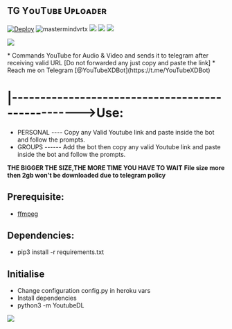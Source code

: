 ##  TG YᴏᴜTᴜʙᴇ Uᴘʟᴏᴀᴅᴇʀ 
[![Deploy](https://www.herokucdn.com/deploy/button.svg)](https://heroku.com/deploy?template=https://github.com/MRK-YT/Youtube-Bot)
<img align="centre" src="https://img.shields.io/badge/Made%20for-VSCode-1f425f.svg" alt="mastermindvrtx"/>
<img align="centre" src="http://ForTheBadge.com/images/badges/made-with-python.svg" />
<img align="centre" src="https://img.shields.io/badge/Arch_Linux-1793D1?style=for-the-badge&logo=arch-linux&logoColor=white"/> 
<img aligh="centre" src="https://img.shields.io/badge/Maintained%3F-yes-green.svg"/>

<p align="centre">
  <img src="https://telegra.ph/file/a39031e5335bd85394733.jpg">
</p>
* Commands YouTube for Audio & Video and sends it to telegram after receiving valid URL [Do not forwarded any just copy and paste the link]
* Reach me on Telegram [@YouTubeXDBot](https://t.me/YouTubeXDBot)

# |-------------------------------------------------->Use: 
* PERSONAL ---- Copy any Valid Youtube link and paste inside the bot and follow the prompts.
* GROUPS ------ Add the bot then copy any valid Youtube link and paste inside the bot and follow the prompts.

**THE BIGGER THE SIZE,THE MORE TIME YOU HAVE TO WAIT**
**File size more then 2gb won't be downloaded due to telegram policy**

## Prerequisite: 
* [ffmpeg](https://github.com/mastermindvrtx/heroku-buildpack-ffmpeg-latest.git) 
  
    
## Dependencies:
* pip3 install -r requirements.txt


## Initialise
* Change configuration config.py in heroku vars
* Install dependencies
* python3 -m YoutubeDL
 
<p align="centre">
  <img src="https://telegra.ph/file/b39906f572822b3ab82c8.jpg">
</p>
